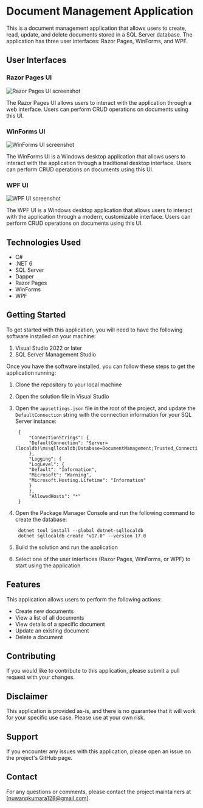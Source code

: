 # Document Management Application

This is a document management application that allows users to create, read, update, and delete documents stored in a SQL Server database. The application has three user interfaces: Razor Pages, WinForms, and WPF.

## User Interfaces

### Razor Pages UI

![Razor Pages UI screenshot](/Images/razor-pages-screenshot.png "Razor Pages UI")

The Razor Pages UI allows users to interact with the application through a web interface. Users can perform CRUD operations on documents using this UI.

### WinForms UI

![WinForms UI screenshot](/Images/winforms-screenshot.png)

The WinForms UI is a Windows desktop application that allows users to interact with the application through a traditional desktop interface. Users can perform CRUD operations on documents using this UI.

### WPF UI

![WPF UI screenshot](/Images/wpf-screenshot.png "WPF UI")

The WPF UI is a Windows desktop application that allows users to interact with the application through a modern, customizable interface. Users can perform CRUD operations on documents using this UI.

## Technologies Used

- C#
- .NET 6
- SQL Server
- Dapper
- Razor Pages
- WinForms
- WPF

## Getting Started

To get started with this application, you will need to have the following software installed on your machine:

1. Visual Studio 2022 or later
2. SQL Server Management Studio

Once you have the software installed, you can follow these steps to get the application running:

1. Clone the repository to your local machine
2. Open the solution file in Visual Studio
3. Open the `appsettings.json` file in the root of the project, and update the `DefaultConnection` string with the connection information for your SQL Server instance:

		{
			"ConnectionStrings": {
			"DefaultConnection": "Server=(localdb)\mssqllocaldb;Database=DocumentManagement;Trusted_Connection=True;"
			},
			"Logging": {
			"LogLevel": {
			"Default": "Information",
			"Microsoft": "Warning",
			"Microsoft.Hosting.Lifetime": "Information"
			}
			},
			"AllowedHosts": "*"
		}


4. Open the Package Manager Console and run the following command to create the database:

		dotnet tool install --global dotnet-sqllocaldb
		dotnet sqllocaldb create "v17.0" --version 17.0

5. Build the solution and run the application
6. Select one of the user interfaces (Razor Pages, WinForms, or WPF) to start using the application

## Features

This application allows users to perform the following actions:

- Create new documents
- View a list of all documents
- View details of a specific document
- Update an existing document
- Delete a document

## Contributing

If you would like to contribute to this application, please submit a pull request with your changes. 

## Disclaimer

This application is provided as-is, and there is no guarantee that it will work for your specific use case. Please use at your own risk.

## Support

If you encounter any issues with this application, please open an issue on the project's GitHub page.

## Contact

For any questions or comments, please contact the project maintainers at [nuwanpkumara128@gmail.com].
